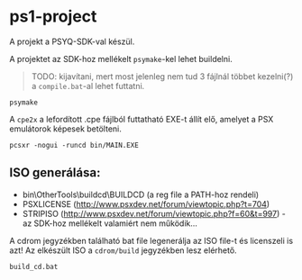 # ps1-project

A projekt a PSYQ-SDK-val készül.


A projektet az SDK-hoz mellékelt `psymake`-kel lehet buildelni.
> TODO: kijavítani, mert most jelenleg nem tud 3 fájlnál többet kezelni(?) a `compile.bat`-al lehet futtatni.
```shell
psymake
```

A `cpe2x` a lefordított .cpe fájlból futtatható EXE-t állít elő, amelyet a PSX emulátorok képesek betölteni.


```shell
pcsxr -nogui -runcd bin/MAIN.EXE
```

## ISO generálása:
- bin\OtherTools\buildcd\BUILDCD (a reg file a PATH-hoz rendeli)
- PSXLICENSE (http://www.psxdev.net/forum/viewtopic.php?t=704)
- STRIPISO (http://www.psxdev.net/forum/viewtopic.php?f=60&t=997) - az SDK-hoz mellékelt valamiért nem működik...

A cdrom jegyzékben található bat file legenerálja az ISO file-t és licenszeli is azt! Az elkészült ISO a `cdrom/build` jegyzékben lesz elérhető.
```shell
build_cd.bat
```
